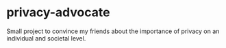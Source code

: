 # privacy-advocate
Small project to convince my friends about the importance of privacy on an individual and societal level.

